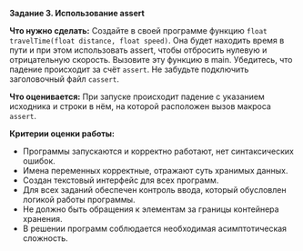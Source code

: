 **Задание 3. Использование assert**

**Что нужно сделать:**
Создайте в своей программе функцию `float travelTime(float distance, float speed)`.
Она будет находить время в пути и при этом использовать assert, чтобы отбросить нулевую
и отрицательную скорость. Вызовите эту функцию в main. Убедитесь, что падение происходит
за счёт `assert`. Не забудьте подключить заголовочный файл `cassert`.

**Что оценивается:**
При запуске происходит падение с указанием исходника и строки в нём, на которой расположен
вызов макроса `assert`.

**Критерии оценки работы:**

 - Программы запускаются и корректно работают, нет синтаксических ошибок.
 - Имена переменных корректные, отражают суть хранимых данных.
 - Создан текстовый интерфейс для всех программ.
 - Для всех заданий обеспечен контроль ввода, который обусловлен логикой работы программы.
 - Не должно быть обращения к элементам за границы контейнера хранения.
 - В решении программ соблюдается необходимая асимптотическая сложность.
